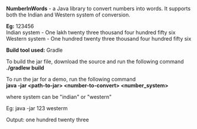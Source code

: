 <b>NumberInWords</b> - a Java library to convert numbers into words.
It supports both the Indian and Western system of conversion.

<b>Eg:</b>
123456<br>
Indian system - One lakh twenty three thousand four hundred fifty six<br>
Western system - One hundred twenty three thousand four hundred fifty six

<b>Build tool used:</b> Gradle

To build the jar file, download the source and run the following command <br>
<b>./gradlew build</b>

To run the jar for a demo, run the following command<br>
<b>java -jar \<path-to-jar\> \<number-to-convert\> \<number_system\></b>

where system can be "indian" or "western"

Eg:
java -jar <path-to-jar> 123 westerm

Output: one hundred twenty three

